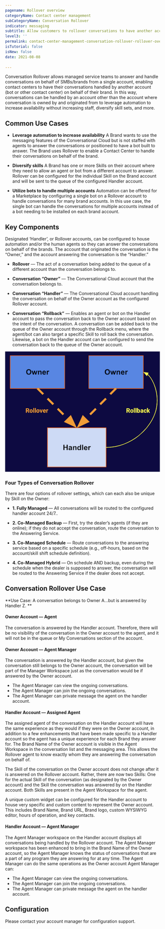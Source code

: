 ```yaml
---
pagename: Rollover overview
categoryName: Contact center management
subCategoryName: Conversation Rollover
indicator: messaging
subtitle: Allow customers to rollover conversations to have another account handle them on behalf of the brand. 
level3: ''
permalink: contact-center-management-conversation-rollover-rollover-overview.html
isTutorial: false
isNew: false
date: 2021-08-08 

---
```

Conversation Rollover allows managed service teams to answer and handle conversations on behalf of SMBs/brands from a single account, enabling contact centers to have their conversations handled by another account (bot or other contact center) on behalf of their brand.  In this way, conversations can be handled by an account other than the account where conversation is owned by and originated from to leverage automation to increase availability without increasing staff, diversify skill sets, and more. 

## Common Use Cases
* **Leverage automation to increase availability** A Brand wants to use the messaging features of the Conversational Cloud but is not staffed with agents to answer the conversations or positioned to have a bot built to answer. The Brand uses Rollover to enable a Contact Center to handle their conversations on behalf of the brand. 

* **Diversify skills** A Brand has one or more Skills on their account where they need to allow an agent or bot from a different account to answer. Rollover can be configured for the individual Skill on the Brand account and will be sent to the queue of the configured Handler account. 

* **Utilize bots to handle multiple accounts** Automation can be offered for a Marketplace by configuring a single bot on a Rollover account to handle conversations for many brand accounts. In this use case, the single bot can handle the conversations for multiple accounts instead of a bot needing to be installed on each brand account.

## Key Components
Designated ‘Handler’, or Rollover accounts, can be configured to house automation and/or the human agents so they can answer the conversations on behalf of the brands. The account that originated the conversation is the “Owner,” and the account answering the conversation is the “Handler.” 

* **Rollover** — The act of a conversation being added to the queue of a different account than the conversation belongs to. 

* **Conversation “Owner”** — The Conversational Cloud account that the conversation belongs to. 

* **Conversation “Handler”** — The Conversational Cloud account handling the conversation on behalf of the Owner account as the configured Rollover account.

* **Conversation “Rollback”** — Enables an agent or bot on the Handler account to pass the conversation back to the Owner account based on the intent of the conversation. A conversation can be added back to the queue of the Owner account through the Rollback menu, where the agent/bot can also target a specific Skill to roll back the conversation. Likewise, a bot on the Handler account can be configured to send the conversation back to the queue of the Owner account. 

![](/img/rollover-overview-1.png)

### Four Types of Conversation Rollover 
There are four options of rollover settings, which can each also be unique by Skill on the Owner:

* **1. Fully Managed** — All conversations will be routed to the configured handler account 24/7..
 
* **2. Co-Managed Backup** — First, try the dealer’s agents (if they are online); if they do not accept the conversation, route the conversation to the Answering Service. 
 
* **3. Co-Managed Schedule** — Route conversations to the answering service based on a specific schedule (e.g., off-hours, based on the account/skill shift schedule definition).
 
* **4. Co-Managed Hybrid** — On schedule AND backup, even during the schedule when the dealer is supposed to answer, the conversation will be routed to the Answering Service if the dealer does not accept.
 
## Conversation Rollover Use Case

**Use Case: A conversation belongs to Owner A...but is answered by Handler Z. **

#### Owner Account — Agent
The conversation is answered by the Handler account. Therefore, there will be no visibility of the conversation in the Owner account to the agent, and it will not be in the queue or My Conversations section of the account.  

#### Owner Account — Agent Manager
The conversation is answered by the Handler account, but given the conversation still belongs to the Owner account, the conversation will be part of the Manager Workspace just as the conversation would be if answered by the Owner account.  
 
* The Agent Manager can view the ongoing conversations.
* The Agent Manager can join the ongoing conversations. 
* The Agent Manager can private message the agent on the handler account. 

#### Handler Account — Assigned Agent
The assigned agent of the conversation on the Handler account will have the same experience as they would if they were on the Owner account, in addition to a few enhancements that have been made specific to a Handler account so the agent has a unique experience for each Brand they answer for. 
The Brand Name of the Owner account is visible in the Agent Workspace in the conversation list and the messaging area. This allows the Rollover agent to know exactly whom they are answering the conversation on behalf of.

The Skill of the conversation on the Owner account does not change after it is answered on the Rollover account. Rather, there are now two Skills: One for the actual Skill of the conversation (as designated by the Owner account) and the Skill the conversation was answered by on the Handler account. Both Skills are present in the Agent Workspace for the agent. 

A unique custom widget can be configured for the Handler account to house very specific and custom content to represent the Owner account. This includes Brand Name, Brand URL, Brand logo, custom WYSIWYG editor, hours of operation, and key contacts. 

#### Handler Account — Agent Manager

The Agent Manager workspace on the Handler account displays all conversations being handled by the Rollover account. The Agent Manager workspace has been enhanced to bring in the Brand Name of the Owner account, so the Agent Manager knows the status of conversations that are a part of any program they are answering for at any time. The Agent Manager can do the same operations as the Owner account Agent Manager can:

* The Agent Manager can view the ongoing conversations.
* The Agent Manager can join the ongoing conversations. 
* The Agent Manager can private message the agent on the handler account. 

## Configuration
Please contact your account manager for configuration support. 

